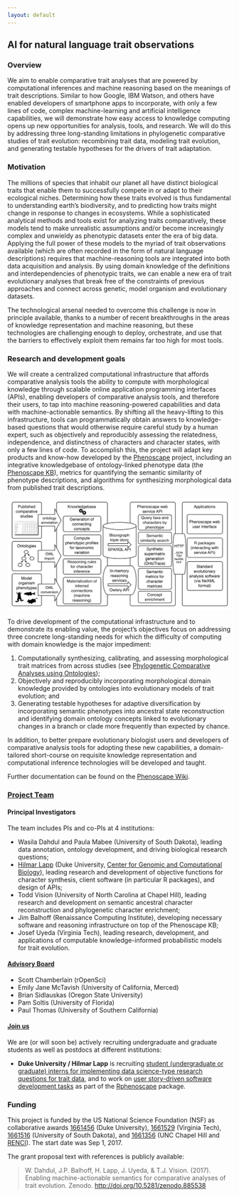 ```yaml
---
layout: default
---
```


## AI for natural language trait observations

### Overview

We aim to enable comparative trait analyses that are powered by computational inferences and machine reasoning based on the meanings of trait descriptions. Similar to how Google, IBM Watson, and others have enabled developers of smartphone apps to incorporate, with only a few lines of code, complex machine-learning and artificial intelligence capabilities, we will demonstrate how easy access to knowledge computing opens up new opportunities for analysis, tools, and research. We will do this by addressing three long-standing limitations in phylogenetic comparative studies of trait evolution: recombining trait data, modeling trait evolution, and generating testable hypotheses for the drivers of trait adaptation.

### Motivation

The millions of species that inhabit our planet all have distinct biological traits that enable them to successfully compete in or adapt to their ecological niches. Determining how these traits evolved is thus fundamental to understanding earth’s biodiversity, and to predicting how traits might change in response to changes in ecosystems. While a sophisticated analytical methods and tools exist for analyzing traits comparatively, these models tend to make unrealistic assumptions and/or become increasingly complex and unwieldy as phenotypic datasets enter the era of big data. Applying the full power of these models to the myriad of trait observations available (which are often recorded in the form of natural language descriptions) requires that machine-reasoning tools are integrated into both data acquisition and analysis. By using domain knowledge of the definitions and interdependencies of phenotypic traits, we can enable a new era of trait evolutionary analyses that break free of the constraints of previous approaches and connect across genetic, model organism and evolutionary datasets.

The technological arsenal needed to overcome this challenge is now in principle available, thanks to a number of recent breakthroughs in the areas of knowledge representation and machine reasoning, but these technologies are challenging enough to deploy, orchestrate, and use that the barriers to effectively exploit them remains far too high for most tools.

### Research and development goals

We will create a centralized computational infrastructure that affords comparative analysis tools the ability to compute with morphological knowledge through scalable online application programming interfaces (APIs), enabling developers of comparative analysis tools, and therefore their users, to tap into machine reasoning-powered capabilities and data with machine-actionable semantics. By shifting all the heavy-lifting to this infrastructure, tools can programmatically obtain answers to knowledge-based questions that would otherwise require careful study by a human expert, such as objectively and reproducibly assessing the relatedness, independence, and distinctness of characters and character states, with only a few lines of code. To accomplish this, the project will adapt key products and know-how developed by the [Phenoscape] project, including an integrative knowledgebase of ontology-linked phenotype data (the [Phenoscape KB]), metrics for quantifying the semantic similarity of phenotype descriptions, and algorithms for synthesizing morphological data from published trait descriptions.

[![Architecture diagram](images/architecture.png "Architecture diagram of the computable semantics infrastructure from data ingest to API and user-interface access")](images/architecture.png)

To drive development of the computational infrastructure and to demonstrate its enabling value, the project’s objectives focus on addressing three concrete long-standing needs for which the difficulty of computing with domain knowledge is the major impediment:

1. Computationally synthesizing, calibrating, and assessing morphological trait matrices from across studies (see [Phylogenetic Comparative Analyses using Ontologies](https://wiki.phenoscape.org/wiki/ComparativeAnalysis));
2. Objectively and reproducibly incorporating morphological domain knowledge provided by ontologies into evolutionary models of trait evolution; and
3. Generating testable hypotheses for adaptive diversification by incorporating semantic phenotypes into ancestral state reconstruction and identifying domain ontology concepts linked to evolutionary changes in a branch or clade more frequently than expected by chance.

In addition, to better prepare evolutionary biologist users and developers of comparative analysis tools for adopting these new capabilities, a domain-tailored short-course on requisite knowledge representation and computational inference technologies will be developed and taught.

Further documentation can be found on the [Phenoscape Wiki].

### [Project Team](https://wiki.phenoscape.org/wiki/ComparativeAnalysis)

#### Principal Investigators
The team includes PIs and co-PIs at 4 institutions:

* Wasila Dahdul and Paula Mabee (University of South Dakota), leading data annotation, ontology development, and driving biological research questions;
* [Hilmar Lapp] (Duke University, [Center for Genomic and Computational Biology]), leading research and development of objective functions for character synthesis, client software (in particular R packages), and design of APIs;
* Todd Vision (University of North Carolina at Chapel Hill), leading research and development on semantic ancestral character reconstruction and phylogenetic character enrichment;
* Jim Balhoff (Renaissance Computing Institute), developing necessary software and reasoning infrastructure on top of the Phenoscape KB; 
* Josef Uyeda (Virginia Tech), leading research, development, and applications of computable knowledge-informed probabilistic models for trait evolution.

#### [Advisory Board](https://wiki.phenoscape.org/wiki/Acknowledgments#Advisory_Board)

* Scott Chamberlain (rOpenSci)
* Emily Jane McTavish (University of California, Merced)
* Brian Sidlauskas (Oregon State University)
* Pam Soltis (University of Florida)
* Paul Thomas (University of Southern California)

#### [Join us](https://wiki.phenoscape.org/wiki/Training_and_Workshops)

We are (or will soon be) actively recruiting undergraduate and graduate students as well as postdocs at different institutions:

- **Duke University / Hilmar Lapp** is recruiting [student (undergraduate or graduate) interns for implementing data science-type research questions for trait data](https://duke.box.com/v/scate-datascience-intern-2019), and to work on [user story-driven software development tasks](https://duke.box.com/v/Phenoscape-Intern-Spring-2019) as part of the [Rphenoscape] package.

### Funding

This project is funded by the US National Science Foundation (NSF) as collaborative awards [1661456] (Duke University), [1661529] (Virginia Tech), [1661516] (University of South Dakota), and [1661356] (UNC Chapel Hill and [RENCI]). The start date was Sep 1, 2017.

The grant proposal text with references is publicly available:
> W. Dahdul, J.P. Balhoff, H. Lapp, J. Uyeda, & T.J. Vision. (2017). Enabling machine-actionable semantics for comparative analyses of trait evolution. Zenodo. <http://doi.org/10.5281/zenodo.885538>

[Phenoscape]: http://phenoscape.org
[Phenoscape KB]: http://kb.phenoscape.org
[Phenoscape Wiki]: http://wiki.phenoscape.org/Main_Page
[Rphenoscape]: http://rphenoscape.phenoscape.org
[Hilmar Lapp]: http://lappland.io/
[Center for Genomic and Computational Biology]: http://genome.duke.edu/
[1661456]: https://nsf.gov/awardsearch/showAward?AWD_ID=1661456
[1661529]: https://nsf.gov/awardsearch/showAward?AWD_ID=1661529
[1661356]: https://nsf.gov/awardsearch/showAward?AWD_ID=1661356
[1661516]: https://nsf.gov/awardsearch/showAward?AWD_ID=1661516
[proposal text]: http://doi.org/10.5281/zenodo.885538
[RENCI]: http://renci.org
